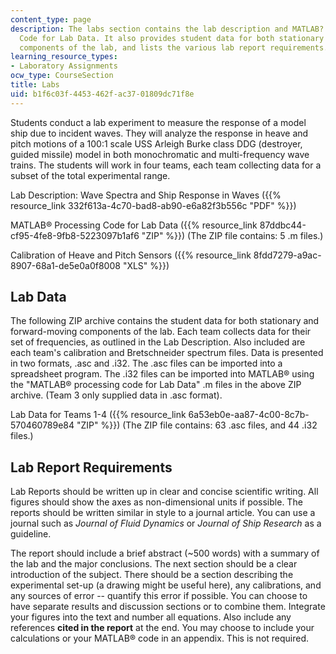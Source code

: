```yaml
---
content_type: page
description: The labs section contains the lab description and MATLAB? Processing
  Code for Lab Data. It also provides student data for both stationary and forward-moving
  components of the lab, and lists the various lab report requirements.
learning_resource_types:
- Laboratory Assignments
ocw_type: CourseSection
title: Labs
uid: b1f6c03f-4453-462f-ac37-01809dc71f8e
---
```


Students conduct a lab experiment to measure the response of a model ship due to incident waves. They will analyze the response in heave and pitch motions of a 100:1 scale USS Arleigh Burke class DDG (destroyer, guided missile) model in both monochromatic and multi-frequency wave trains. The students will work in four teams, each team collecting data for a subset of the total experimental range.

Lab Description: Wave Spectra and Ship Response in Waves ({{% resource_link 332f613a-4c70-bad8-ab90-e6a82f3b556c "PDF" %}})

MATLAB® Processing Code for Lab Data ({{% resource_link 87ddbc44-cf95-4fe8-9fb8-5223097b1af6 "ZIP" %}}) (The ZIP file contains: 5 .m files.)

Calibration of Heave and Pitch Sensors ({{% resource_link 8fdd7279-a9ac-8907-68a1-de5e0a0f8008 "XLS" %}})

Lab Data
--------

The following ZIP archive contains the student data for both stationary and forward-moving components of the lab. Each team collects data for their set of frequencies, as outlined in the Lab Description. Also included are each team's calibration and Bretschneider spectrum files. Data is presented in two formats, .asc and .i32. The .asc files can be imported into a spreadsheet program. The .i32 files can be imported into MATLAB® using the "MATLAB® processing code for Lab Data" .m files in the above ZIP archive. (Team 3 only supplied data in .asc format).

Lab Data for Teams 1-4 ({{% resource_link 6a53eb0e-aa87-4c00-8c7b-570460789e84 "ZIP" %}}) (The ZIP file contains: 63 .asc files, and 44 .i32 files.)

Lab Report Requirements
-----------------------

Lab Reports should be written up in clear and concise scientific writing. All figures should show the axes as non-dimensional units if possible. The reports should be written similar in style to a journal article. You can use a journal such as _Journal of Fluid Dynamics_ or _Journal of Ship Research_ as a guideline.

The report should include a brief abstract (~500 words) with a summary of the lab and the major conclusions. The next section should be a clear introduction of the subject. There should be a section describing the experimental set-up (a drawing might be useful here), any calibrations, and any sources of error -- quantify this error if possible. You can choose to have separate results and discussion sections or to combine them. Integrate your figures into the text and number all equations. Also include any references **cited in the report** at the end. You may choose to include your calculations or your MATLAB® code in an appendix. This is not required.